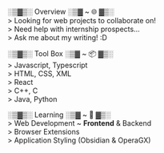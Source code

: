 ░▒▓▒░ Overview ░▒▓ ~ 🌐 ▓▒░         
\> Looking for web projects to collaborate on!   
\> Need help with internship prospects...   
\> Ask me about my writing! :D     

░▒▓▒░ Tool Box ░▒▓ ~ 📦 ▓▒░       
\> Javascript, Typescript   
\> HTML, CSS, XML   
\> React   
\> C++, C   
\> Java, Python   

░▒▓▒░ Learning ░▒▓ ~ 🌱 ▓▒░        
\> Web Development ~ **Frontend** & Backend   
\> Browser Extensions    
\> Application Styling (Obsidian & OperaGX)      
